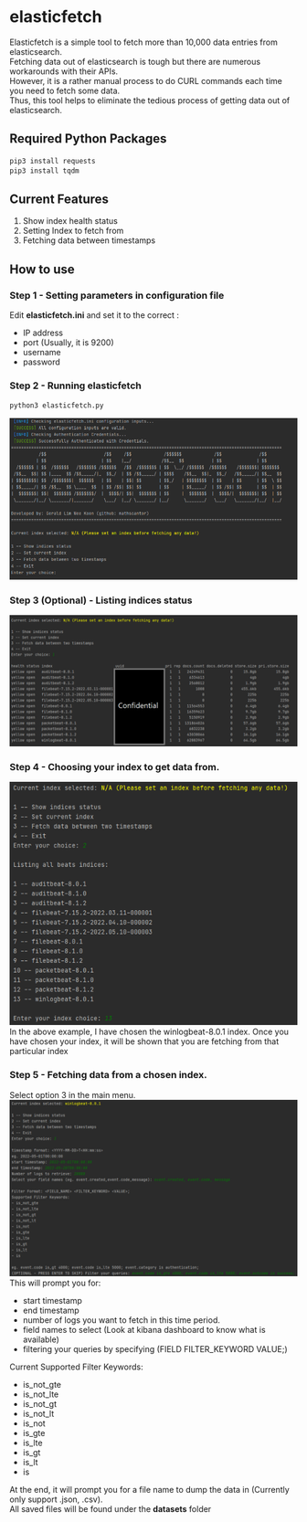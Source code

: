 # elasticfetch
Elasticfetch is a simple tool to fetch more than 10,000 data entries from elasticsearch. <br />
Fetching data out of elasticsearch is tough but there are numerous workarounds with their APIs. <br />
However, it is a rather manual process to do CURL commands each time you need to fetch some data. <br />
Thus, this tool helps to eliminate the tedious process of getting data out of elasticsearch.

## Required Python Packages
```sh
pip3 install requests
pip3 install tqdm
```

## Current Features
1. Show index health status
2. Setting Index to fetch from
3. Fetching data between timestamps

## How to use
### Step 1 - Setting parameters in configuration file
Edit **elasticfetch.ini** and set it to the correct : <br />
- IP address 
- port (Usually, it is 9200)
- username 
- password 

### Step 2 - Running elasticfetch
```sh
python3 elasticfetch.py
```
![main_menu](./screenshots/main_menu.png)

### Step 3 (Optional) - Listing indices status
![indices_status](./screenshots/indices_status.png)

### Step 4 - Choosing your index to get data from.
![setting_index](./screenshots/setting_index.png) <br />
In the above example, I have chosen the winlogbeat-8.0.1 index.
Once you have chosen your index, it will be shown that you are fetching from that particular index
### Step 5 - Fetching data from a chosen index.
Select option 3 in the main menu. <br />
![Fetching Data Example](./screenshots/option_3.png "Fetching Data Example") <br />
This will prompt you for:
- start timestamp
- end timestamp
- number of logs you want to fetch in this time period.
- field names to select (Look at kibana dashboard to know what is available)
- filtering your queries by specifying (FIELD FILTER_KEYWORD VALUE;)

Current Supported Filter Keywords:
- is_not_gte
- is_not_lte
- is_not_gt
- is_not_lt
- is_not
- is_gte
- is_lte
- is_gt
- is_lt
- is

At the end, it will prompt you for a file name to dump the data in (Currently only support .json, .csv). <br />
All saved files will be found under the **datasets** folder



